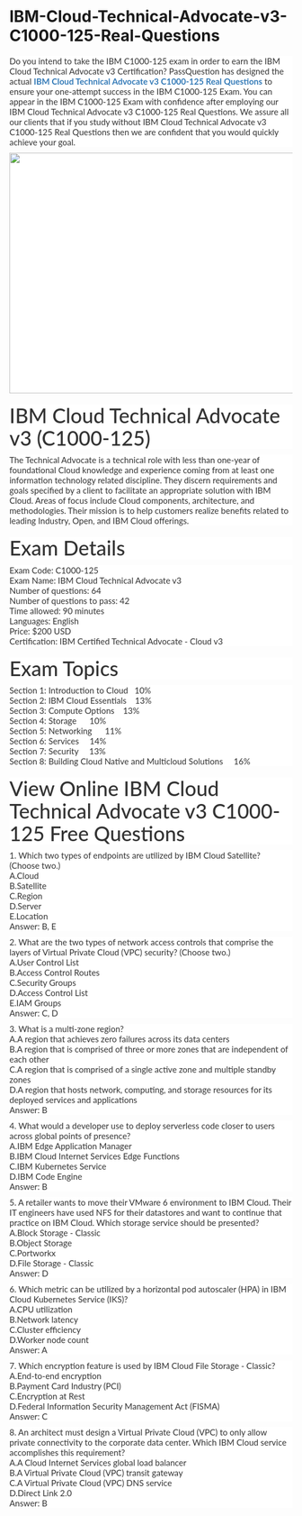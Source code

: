 # IBM-Cloud-Technical-Advocate-v3-C1000-125-Real-Questions
<p>
	<p style="box-sizing:border-box;margin-top:0px;margin-bottom:10px;color:#333333;font-family:Lato;font-size:15px;white-space:normal;background-color:#FFFFFF;">
		Do you intend to take the IBM C1000-125 exam in order to earn the IBM Cloud Technical Advocate v3 Certification? PassQuestion has designed the actual&nbsp;<span style="box-sizing:border-box;font-weight:700;"><a href="https://www.passquestion.com/c1000-125.html" style="box-sizing:border-box;background-color:transparent;color:#337AB7;text-decoration-line:none;">IBM Cloud Technical Advocate v3 C1000-125 Real Questions</a></span>&nbsp;to ensure your one-attempt success in the IBM C1000-125 Exam. You can appear in the IBM C1000-125 Exam with confidence after employing our IBM Cloud Technical Advocate v3 C1000-125 Real Questions. We assure all our clients that if you study without IBM Cloud Technical Advocate v3 C1000-125 Real Questions then we are confident that you would quickly achieve your goal. &nbsp;
	</p>
	<p style="box-sizing:border-box;margin-top:0px;margin-bottom:10px;color:#333333;font-family:Lato;font-size:15px;white-space:normal;background-color:#FFFFFF;">
		<img alt="" src="https://www.passquestion.com/uploads/pqcom/images/20221125/ae08a21282f2717d7704ca06d8494bd9.png" style="box-sizing:border-box;vertical-align:middle;max-width:100%;height:427px;width:600px;" />
	</p>
	<h1 style="box-sizing:border-box;margin:20px 0px 10px;font-size:36px;font-family:Lato;font-weight:500;line-height:1.1;color:#333333;white-space:normal;background-color:#FFFFFF;">
		IBM Cloud Technical Advocate v3 (C1000-125)
	</h1>
	<p style="box-sizing:border-box;margin-top:0px;margin-bottom:10px;color:#333333;font-family:Lato;font-size:15px;white-space:normal;background-color:#FFFFFF;">
		The Technical Advocate is a technical role with less than one-year of foundational Cloud knowledge and experience coming from at least one information technology related discipline. They discern requirements and goals specified by a client to facilitate an appropriate solution with IBM Cloud. Areas of focus include Cloud components, architecture, and methodologies. Their mission is to help customers realize benefits related to leading Industry, Open, and IBM Cloud offerings.
	</p>
	<h1 style="box-sizing:border-box;margin:20px 0px 10px;font-size:36px;font-family:Lato;font-weight:500;line-height:1.1;color:#333333;white-space:normal;background-color:#FFFFFF;">
		Exam Details
	</h1>
	<p style="box-sizing:border-box;margin-top:0px;margin-bottom:10px;color:#333333;font-family:Lato;font-size:15px;white-space:normal;background-color:#FFFFFF;">
		Exam Code: C1000-125<br style="box-sizing:border-box;" />
Exam Name: IBM Cloud Technical Advocate v3<br style="box-sizing:border-box;" />
Number of questions: 64<br style="box-sizing:border-box;" />
Number of questions to pass: 42<br style="box-sizing:border-box;" />
Time allowed: 90 minutes<br style="box-sizing:border-box;" />
Languages: English<br style="box-sizing:border-box;" />
Price: $200 USD<br style="box-sizing:border-box;" />
Certification: IBM Certified Technical Advocate - Cloud v3
	</p>
	<h1 style="box-sizing:border-box;margin:20px 0px 10px;font-size:36px;font-family:Lato;font-weight:500;line-height:1.1;color:#333333;white-space:normal;background-color:#FFFFFF;">
		Exam Topics
	</h1>
	<p style="box-sizing:border-box;margin-top:0px;margin-bottom:10px;color:#333333;font-family:Lato;font-size:15px;white-space:normal;background-color:#FFFFFF;">
		Section 1: Introduction to Cloud &nbsp; 10%<br style="box-sizing:border-box;" />
Section 2: IBM Cloud Essentials &nbsp; &nbsp;13%<br style="box-sizing:border-box;" />
Section 3: Compute Options &nbsp; &nbsp;13%<br style="box-sizing:border-box;" />
Section 4: Storage &nbsp; &nbsp; &nbsp;10%<br style="box-sizing:border-box;" />
Section 5: Networking &nbsp; &nbsp; &nbsp;11%<br style="box-sizing:border-box;" />
Section 6: Services &nbsp; &nbsp; 14%<br style="box-sizing:border-box;" />
Section 7: Security &nbsp; &nbsp; 13%<br style="box-sizing:border-box;" />
Section 8: Building Cloud Native and Multicloud Solutions &nbsp; &nbsp; 16%
	</p>
	<h1 style="box-sizing:border-box;margin:20px 0px 10px;font-size:36px;font-family:Lato;font-weight:500;line-height:1.1;color:#333333;white-space:normal;background-color:#FFFFFF;">
		View Online IBM Cloud Technical Advocate v3 C1000-125 Free Questions
	</h1>
	<p style="box-sizing:border-box;margin-top:0px;margin-bottom:10px;color:#333333;font-family:Lato;font-size:15px;white-space:normal;background-color:#FFFFFF;">
		1. Which two types of endpoints are utilized by IBM Cloud Satellite? (Choose two.)<br style="box-sizing:border-box;" />
A.Cloud<br style="box-sizing:border-box;" />
B.Satellite<br style="box-sizing:border-box;" />
C.Region<br style="box-sizing:border-box;" />
D.Server<br style="box-sizing:border-box;" />
E.Location<br style="box-sizing:border-box;" />
Answer: B, E
	</p>
	<p style="box-sizing:border-box;margin-top:0px;margin-bottom:10px;color:#333333;font-family:Lato;font-size:15px;white-space:normal;background-color:#FFFFFF;">
		2. What are the two types of network access controls that comprise the layers of Virtual Private Cloud (VPC) security? (Choose two.)<br style="box-sizing:border-box;" />
A.User Control List<br style="box-sizing:border-box;" />
B.Access Control Routes<br style="box-sizing:border-box;" />
C.Security Groups<br style="box-sizing:border-box;" />
D.Access Control List<br style="box-sizing:border-box;" />
E.IAM Groups<br style="box-sizing:border-box;" />
Answer: C, D
	</p>
	<p style="box-sizing:border-box;margin-top:0px;margin-bottom:10px;color:#333333;font-family:Lato;font-size:15px;white-space:normal;background-color:#FFFFFF;">
		3. What is a multi-zone region?<br style="box-sizing:border-box;" />
A.A region that achieves zero failures across its data centers<br style="box-sizing:border-box;" />
B.A region that is comprised of three or more zones that are independent of each other<br style="box-sizing:border-box;" />
C.A region that is comprised of a single active zone and multiple standby zones<br style="box-sizing:border-box;" />
D.A region that hosts network, computing, and storage resources for its deployed services and applications<br style="box-sizing:border-box;" />
Answer: B
	</p>
	<p style="box-sizing:border-box;margin-top:0px;margin-bottom:10px;color:#333333;font-family:Lato;font-size:15px;white-space:normal;background-color:#FFFFFF;">
		4. What would a developer use to deploy serverless code closer to users across global points of presence?<br style="box-sizing:border-box;" />
A.IBM Edge Application Manager<br style="box-sizing:border-box;" />
B.IBM Cloud Internet Services Edge Functions<br style="box-sizing:border-box;" />
C.IBM Kubernetes Service<br style="box-sizing:border-box;" />
D.IBM Code Engine<br style="box-sizing:border-box;" />
Answer: B
	</p>
	<p style="box-sizing:border-box;margin-top:0px;margin-bottom:10px;color:#333333;font-family:Lato;font-size:15px;white-space:normal;background-color:#FFFFFF;">
		5. A retailer wants to move their VMware 6 environment to IBM Cloud. Their IT engineers have used NFS for their datastores and want to continue that practice on IBM Cloud. Which storage service should be presented?<br style="box-sizing:border-box;" />
A.Block Storage - Classic<br style="box-sizing:border-box;" />
B.Object Storage<br style="box-sizing:border-box;" />
C.Portworkx<br style="box-sizing:border-box;" />
D.File Storage - Classic<br style="box-sizing:border-box;" />
Answer: D
	</p>
	<p style="box-sizing:border-box;margin-top:0px;margin-bottom:10px;color:#333333;font-family:Lato;font-size:15px;white-space:normal;background-color:#FFFFFF;">
		6. Which metric can be utilized by a horizontal pod autoscaler (HPA) in IBM Cloud Kubernetes Service (IKS)?<br style="box-sizing:border-box;" />
A.CPU utilization<br style="box-sizing:border-box;" />
B.Network latency<br style="box-sizing:border-box;" />
C.Cluster efficiency<br style="box-sizing:border-box;" />
D.Worker node count<br style="box-sizing:border-box;" />
Answer: A
	</p>
	<p style="box-sizing:border-box;margin-top:0px;margin-bottom:10px;color:#333333;font-family:Lato;font-size:15px;white-space:normal;background-color:#FFFFFF;">
		7. Which encryption feature is used by IBM Cloud File Storage - Classic?<br style="box-sizing:border-box;" />
A.End-to-end encryption<br style="box-sizing:border-box;" />
B.Payment Card Industry (PCI)<br style="box-sizing:border-box;" />
C.Encryption at Rest<br style="box-sizing:border-box;" />
D.Federal Information Security Management Act (FISMA)<br style="box-sizing:border-box;" />
Answer: C
	</p>
	<p style="box-sizing:border-box;margin-top:0px;margin-bottom:10px;color:#333333;font-family:Lato;font-size:15px;white-space:normal;background-color:#FFFFFF;">
		8. An architect must design a Virtual Private Cloud (VPC) to only allow private connectivity to the corporate data center. Which IBM Cloud service accomplishes this requirement?<br style="box-sizing:border-box;" />
A.A Cloud Internet Services global load balancer<br style="box-sizing:border-box;" />
B.A Virtual Private Cloud (VPC) transit gateway<br style="box-sizing:border-box;" />
C.A Virtual Private Cloud (VPC) DNS service<br style="box-sizing:border-box;" />
D.Direct Link 2.0<br style="box-sizing:border-box;" />
Answer: B
	</p>
</p>
<p>
	<span style="white-space:normal;"></span> 
</p>
